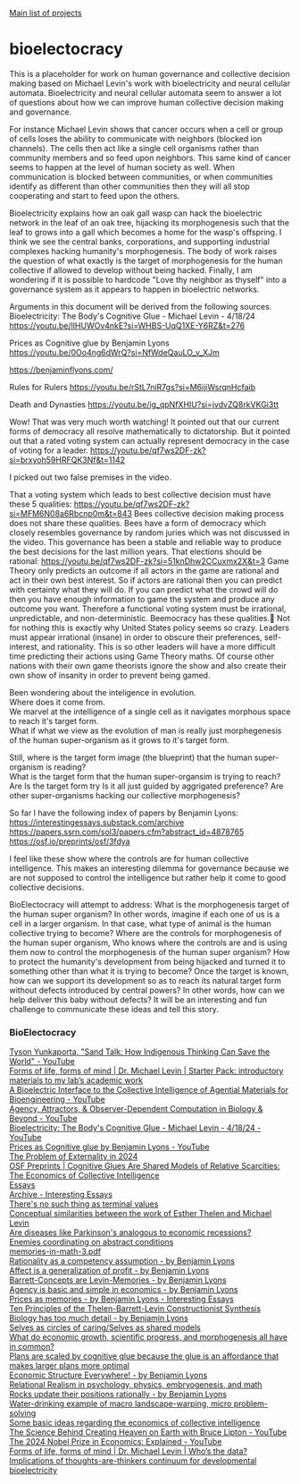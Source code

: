 <a href="https://johnshearing.github.io/">Main list of projects</a>  

# bioelectocracy
This is a placeholder for work on human governance and collective decision making based on Michael Levin's work with bioelectricity and neural cellular automata.
Bioelectricity and neural cellular automata seem to answer a lot of questions about how we can improve human collective decision making and governance.  

For instance Michael Levin shows that cancer occurs when a cell or group of cells loses the ability to communicate with neighbors (blocked ion channels).
The cells then act like a single cell organisms rather than community members and so feed upon neighbors. 
This same kind of cancer seems to happen at the level of human society as well.
When communication is blocked between communities, or when communities identify as different than other communities then they will all stop cooperating and start to feed upon the others.

Bioelectricity explains how an oak gall wasp can hack the bioelectric network in the leaf of an oak tree, hijacking its morphogenesis such that the leaf to grows into a gall which becomes a home for the wasp's offspring. 
I think we see the central banks, corporations, and supporting industrial complexes hacking humanity's morphogenesis. 
The body of work raises the question of what exactly is the target of morphogenesis for the human collective if allowed to develop without being hacked. 
Finally, I am wondering if it is possible to hardcode "Love thy neighbor as thyself" into a governance system as it appears to happen in bioelectric networks.  

Arguments in this document will be derived from the following sources.  
Bioelectricity: The Body's Cognitive Glue - Michael Levin - 4/18/24
https://youtu.be/lIHUWOv4nkE?si=WHBS-UqQ1XE-Y6RZ&t=276

Prices as Cognitive glue by Benjamin Lyons
https://youtu.be/0Oo4ng6dWrQ?si=NfWdeQauLO_v_XJm

https://benjaminflyons.com/

Rules for Rulers
https://youtu.be/rStL7niR7gs?si=M6ijiWsrqnHcfaib

Death and Dynasties
https://youtu.be/ig_qpNfXHIU?si=jvdvZQ8rkVKGi3tt


Wow! That was very much worth watching!
It pointed out that our current forms of democracy all resolve mathematically to dictatorship.
But it pointed out that a rated voting system can actually represent democracy in the case of voting for a leader.
https://youtu.be/qf7ws2DF-zk?si=brxyoh59HRFQK3Nf&t=1142

I picked out two false premises in the video.

That a voting system which leads to best collective decision must have these 5 qualities:
https://youtu.be/qf7ws2DF-zk?si=MFM6N08a6Rbcnp0m&t=843
Bees collective decision making process does not share these qualities.
Bees have a form of democracy which closely resembles governance by random juries which was not discussed in the video.
This governance has been a stable and reliable way to produce the best decisions for the last million years.
That elections should be rational:
https://youtu.be/qf7ws2DF-zk?si=51knDhw2CCuxmx2X&t=3
Game Theory only predicts an outcome if all actors in the game are rational and act in their own best interest.
So if actors are rational then you can predict with certainty what they will do.
If you can predict what the crowd will do then you have enough information to game the system and produce any outcome you want.
Therefore a functional voting system must be irrational, unpredictable, and non-deterministic.
Beemocracy has these qualities.🐝
Not for nothing this is exactly why United States policy seems so crazy.
Leaders must appear irrational (insane) in order to obscure their preferences, self-interest, and rationality.
This is so other leaders will have a more difficult time predicting their actions using Game Theory maths.
Of course other nations with their own game theorists ignore the show and also create their own show of insanity in order to prevent being gamed.

Been wondering about the inteligence in evolution.  
Where does it come from.  
We marvel at the intelligence of a single cell as it navigates morphous space to reach it's target form.  
What if what we view as the evolution of man is really just morphegenesis of the human super-organism as it grows to it's target form.  

Still, where is the target form image (the blueprint) that the human super-organism is reading?  
What is the target form that the human super-organsim is trying to reach?
Are 
Is the target form try
Is it all just guided by aggrigated preference?
Are other super-organisms hacking our collective morphogenesis?


So far I have the following index of papers by Benjamin Lyons:
https://interestingessays.substack.com/archive
https://papers.ssrn.com/sol3/papers.cfm?abstract_id=4878765
https://osf.io/preprints/osf/3fdya

I feel like these show where the controls are for human collective intelligence.
This makes an interesting dilemma for governance because we are not supposed to control the intelligence but rather help it come to good collective decisions.

BioElectocracy will attempt to address:
What is the morphogenesis target of the human super organism?
In other words, imagine if each one of us is a cell in a larger organism.
In that case, what type of animal is the human collective trying to become?
Where are the controls for morphogenesis of the human super organism,
Who knows where the controls are and is using them now to control the morphogenesis of the human super organism?
How to protect the humanity's development from being hijacked and turned it to something other than what it is trying to become?
Once the target is known, how can we support its development so as to reach its natural target form without defects introduced by central powers?
In other words, how can we help deliver this baby without defects?
It will be an interesting and fun challenge to communicate these ideas and tell this story.


<html>
<body>
<DL><p>
    <DT><H3 ADD_DATE="1731866008" LAST_MODIFIED="1731866008">BioElectocracy</H3>
    <DL><p>
        <DT><A HREF="https://www.youtube.com/watch?v=oiuyG-2UKYQ">Tyson Yunkaporta, &quot;Sand Talk: How Indigenous Thinking Can Save the World&quot; - YouTube</A>
        <DT><A HREF="https://thoughtforms.life/starter-pack-introductory-materials-to-my-labs-academic-work/">Forms of life, forms of mind | Dr. Michael Levin | Starter Pack: introductory materials to my lab’s academic work</A>
        <DT><A HREF="https://www.youtube.com/watch?v=7vsYIlukqn0&t=60s">A Bioelectric Interface to the Collective Intelligence of Agential Materials for Bioengineering - YouTube</A>
        <DT><A HREF="https://www.youtube.com/watch?v=whZRH7IGAq0">Agency, Attractors, &amp; Observer-Dependent Computation in Biology &amp; Beyond - YouTube</A>
        <DT><A HREF="https://www.youtube.com/watch?v=lIHUWOv4nkE&t=2813s">Bioelectricity: The Body&#39;s Cognitive Glue - Michael Levin - 4/18/24 - YouTube</A>
        <DT><A HREF="https://www.youtube.com/watch?v=0Oo4ng6dWrQ">Prices as Cognitive glue by Benjamin Lyons - YouTube</A>
        <DT><A HREF="https://download.ssrn.com/2024/6/27/4878765.pdf?response-content-disposition=inline&X-Amz-Security-Token=IQoJb3JpZ2luX2VjEG8aCXVzLWVhc3QtMSJHMEUCIFLvWZy%2Fep8Rpm4H7dM1MhMATm7VoSr6KtBesSSY5lrfAiEAiHCAqbyiB9feBf2UScNFojN0F8qFDYoNy%2B6oin6nctYqxwUI%2BP%2F%2F%2F%2F%2F%2F%2F%2F%2F%2FARAEGgwzMDg0NzUzMDEyNTciDJVujs44rfdNJZqQZSqbBfFnTNKVXzWdtp%2BSTR7DQnIy9XXmCh%2Fqa3T9%2FxgHvu6lWq59f4irvKvmaYmOkDlUwJorD%2BpGxoBOwwY0HTDaf2eb1Wf1dTZjWSUJSuIMRIg%2Bia2JqGYa4d5fxUsMegAczfExzyxLWLtGSSZeLVXS9RRRd5KZ%2BqmzGMifL25%2BWuamkGpknFps51U1b0f2Q0Qqz1zKyB44R7HojZN4%2FCn10ueW6YUb4UsdeOpMdfEeGWj%2BydyUIRCkxhPgL8sUAxxeOogO0olU%2FQpz5kqb%2B3FecTGhTug8gGAyF0RolLlyWsgt71v48e9M3N9Ekqc8qLo2mvRO7vEN95vlMorL2mL6qG9Lr50CWyhTOuz%2BFJ2OFUwYm2aVKxB7qYF3U%2Ba0Yx%2FP%2FK8z4R3bPiBWcwWHD2zQGCxJODxx9PKAhN4zxpQz0XAHCg%2BHnRpdXOGurixxY3sZ5ogKQe8D8r%2BdvheBPmOcipxvBUCdtdV0Ajj5ACR7VvJIyRdKoj4gKZLg2l1ctG94dT%2FIRwCYEWs3cMsj3AiVwfUHxTs7%2F%2BLUUO31uceYpsaw8e3kDpci%2FS4OFXO%2F79HZQuFtMvvNABrhE4%2FovzkhoIHgaIFb8E2a9O6CxNZ4EXKU0EnRHeCktXfoisx4kqJ2GdywtIupuTdMQxgheT592%2FBH2YaQCMmvVr7vrqz9sl%2FACCVAOEsvcHRSD%2FdRpzHmYjGGzb68dPUWeyMqTKZZRmnZABB7P6DHtjZ0d7VLhPFBd7noVVG11AuGn7wYvDp%2F0npDPHlwxHaG4OfL4I%2BJXsPY3hd4yWWB0TYL6WHJ4E3bhfmpeehcJcIIl7uiZlcocdzQLpHoulafjHwaH1mD6wVe4qSdGyP%2FFSam1X7vEWM58oXt2kPAylbGYwkw2%2FfZuQY6sQFBQIMIiACbil87STT4ZwzY6kEHKWQUq2MH3yMwF4Y5fvi8ZcnbHeWoltuCXvJv29up0qYDvtjpZ0JWKYKburXIjXLuAW0Ol4rTSLPLoiPvf3mYwuZ65kjoJuEluTgfn2hpNZZtBCCeomuA8Ft%2FUTfg2EFpKz1xdjdTwWNJ%2BiMaAYt1P6TFysy7nIlMbXliELuxai8nn%2FZbxwdEab8%2BK50zWWzZ%2Bc%2FWIi3QcSviv9e3nbM%3D&X-Amz-Algorithm=AWS4-HMAC-SHA256&X-Amz-Date=20241114T233156Z&X-Amz-SignedHeaders=host&X-Amz-Expires=300&X-Amz-Credential=ASIAUPUUPRWE4YKR33WT%2F20241114%2Fus-east-1%2Fs3%2Faws4_request&X-Amz-Signature=2cd841758c76fd6d5bde11ab30aa4e0063c39c41276ae32a5f6e4d5b441b4870&abstractId=4878765" ADD_DATE="1731866008">The Problem of Externality in 2024</A>
        <DT><A HREF="https://osf.io/preprints/osf/3fdya">OSF Preprints | Cognitive Glues Are Shared Models of Relative Scarcities: The Economics of Collective Intelligence</A>
        <DT><A HREF="https://benjaminflyons.com/essays/">Essays</A>
        <DT><A HREF="https://interestingessays.substack.com/archive">Archive - Interesting Essays</A>
        <DT><A HREF="https://interestingessays.substack.com/p/theres-no-such-thing-as-terminal">There&#39;s no such thing as terminal values</A>
        <DT><A HREF="https://interestingessays.substack.com/p/conceptual-similarities-between-the">Conceptual similarities between the work of Esther Thelen and Michael Levin</A>
        <DT><A HREF="https://interestingessays.substack.com/p/are-diseases-like-parkinsons-analogous">Are diseases like Parkinson&#39;s analogous to economic recessions?</A>
        <DT><A HREF="https://interestingessays.substack.com/p/enemies-coordinating-on-abstract">Enemies coordinating on abstract conditions</A>
        <DT><A HREF="https://benjaminflyons.com/wp-content/uploads/2024/09/memories-in-math-3.pdf">memories-in-math-3.pdf</A>
        <DT><A HREF="https://interestingessays.substack.com/p/rationality-as-a-competency-assumption">Rationality as a competency assumption - by Benjamin Lyons</A>
        <DT><A HREF="https://interestingessays.substack.com/p/affect-is-a-generalization-of-profit">Affect is a generalization of profit - by Benjamin Lyons</A>
        <DT><A HREF="https://interestingessays.substack.com/p/barrett-concepts-are-levin-memories">Barrett-Concepts are Levin-Memories - by Benjamin Lyons</A>
        <DT><A HREF="https://interestingessays.substack.com/p/agency-is-basic-and-simple-in-economics">Agency is basic and simple in economics - by Benjamin Lyons</A>
        <DT><A HREF="https://interestingessays.substack.com/p/prices-as-memories">Prices as memories - by Benjamin Lyons - Interesting Essays</A>
        <DT><A HREF="https://interestingessays.substack.com/p/ten-principles-of-the-thelen-barrett">Ten Principles of the Thelen-Barrett-Levin Constructionist Synthesis</A>
        <DT><A HREF="https://interestingessays.substack.com/p/biology-has-too-much-detail">Biology has too much detail - by Benjamin Lyons</A>
        <DT><A HREF="https://interestingessays.substack.com/p/selves-as-circles-of-caringselves">Selves as circles of caring/Selves as shared models</A>
        <DT><A HREF="https://interestingessays.substack.com/p/what-do-economic-growth-scientific">What do economic growth, scientific progress, and morphogenesis all have in common?</A>
        <DT><A HREF="https://interestingessays.substack.com/p/plans-are-scaled-by-cognitive-glue"">Plans are scaled by cognitive glue because the glue is an affordance that makes larger plans more optimal</A>
        <DT><A HREF="https://interestingessays.substack.com/p/economic-structure-everywhere">Economic Structure Everywhere! - by Benjamin Lyons</A>
        <DT><A HREF="https://interestingessays.substack.com/p/relational-realism-in-psychology">Relational Realism in psychology, physics, embryogenesis, and math</A>
        <DT><A HREF="https://interestingessays.substack.com/p/rocks-update-their-positions-rationally">Rocks update their positions rationally - by Benjamin Lyons</A>
        <DT><A HREF="https://interestingessays.substack.com/p/water-drinking-example-of-macro-landscape">Water-drinking example of macro landscape-warping, micro problem-solving</A>
        <DT><A HREF="https://interestingessays.substack.com/p/some-basic-ideas-regarding-the-economics">Some basic ideas regarding the economics of collective intelligence</A>
        <DT><A HREF="https://www.youtube.com/watch?v=t2Hx67Lv1oY">The Science Behind Creating Heaven on Earth with Bruce Lipton - YouTube</A>
        <DT><A HREF="https://www.youtube.com/watch?v=P60TX-dwd4s">The 2024 Nobel Prize in Economics: Explained - YouTube</A>
        <DT><A HREF="https://thoughtforms.life/whos-the-data-implications-of-thoughts-are-thinkers-continuum-for-developmental-bioelectricity/">Forms of life, forms of mind | Dr. Michael Levin | Who’s the data? Implications of thoughts-are-thinkers continuum for developmental bioelectricity</A>
    </DL><p>
</DL><p>
</body>
</html>





